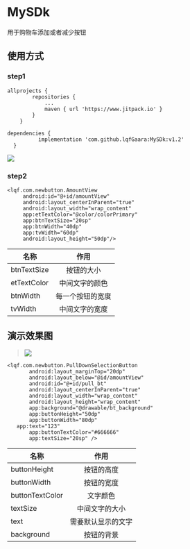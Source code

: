 # MySDk
用于购物车添加或者减少按钮
## 使用方式
### step1
```
allprojects {
		repositories {
			...
			maven { url 'https://www.jitpack.io' }
		}
	}
  ```
  
  ```
  dependencies {
	        implementation 'com.github.lqfGaara:MySDk:v1.2'
	}
  ```
  ![](https://github.com/lqfGaara/MySDk/blob/master/useImag.jpg)
  ### step2
   ```
  <lqf.com.newbutton.AmountView
        android:id="@+id/amountView"
        android:layout_centerInParent="true"
        android:layout_width="wrap_content"
        app:etTextColor="@color/colorPrimary"
        app:btnTextSize="20sp"
        app:btnWidth="40dp"
        app:tvWidth="60dp"
        android:layout_height="50dp"/>
   ```
  名称|作用
   --|:--:
   btnTextSize|按钮的大小
   etTextColor|中间文字的颜色
   btnWidth|每一个按钮的宽度
   tvWidth|中间文字的宽度
 ## 演示效果图 
  >![](https://github.com/lqfGaara/MySDk/blob/master/example.gif)

 ```
<lqf.com.newbutton.PullDownSelectionButton
        android:layout_marginTop="20dp"
        android:layout_below="@id/amountView"
        android:id="@+id/pull_bt"
        android:layout_centerInParent="true"
        android:layout_width="wrap_content"
        android:layout_height="wrap_content"
        app:background="@drawable/bt_background"
        app:buttonHeight="50dp"
        app:buttonWidth="80dp"
	app:text="123"
        app:buttonTextColor="#666666"
        app:textSize="20sp" />
 ```


  名称|作用
   --|:--:
   buttonHeight|按钮的高度
   buttonWidth|按钮的宽度
   buttonTextColor|文字颜色
   textSize|中间文字的大小
   text|需要默认显示的文字
   background|按钮的背景

